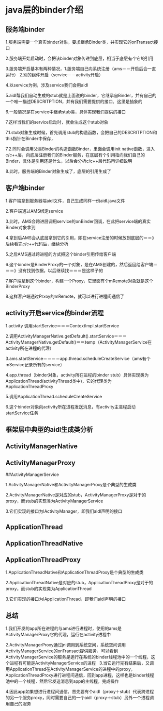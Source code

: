 # java层的binder介绍

## 服务端binder

1.服务端需要一个真实binder对象，要求继承Binder类，并实现它的onTransact接口

2.服务端开始启动时，会把该binder对象传递到底层，相当于底层有个它的引用

3.服务端开启基本有两种情况，1.服务端自己向系统注册（ams－－开启后会一直运行） 2.别的组件开启（service－－activity开启）

4.以service为例，涉及service我们会用aidl

5.aidl帮我们自动生成的stub就是上面说的binder，它继承自Binder，并有自己的一个唯一描述DESCRITPTION，并有我们需要提供的接口，这里是抽象的

6.一般情况是在service中继承stub类，具体实现我们提供的接口

7.这样当我们的service启动时，就会生成这个stub对象
  
  7.1.stub对象生成时候，首先调用stub的构造函数，会把自己的DESCRITPTION和this指针在Binder中保存，
  
  7.2.同时会调用父类Binder的构造函数Binder，里面会调用init native函数，进入c/c++层，向底层注册我们的Binder服务，在底层有个引用指向我们自己的Binder，具体是引用还是什么，以后会分析c/c++层代码再详细说明
  
8.此时，服务端的Binder对象生成了，底层的引用生成了

## 客户端binder

1.客户端拿到服务器端aidl文件，自己生成同样一份aidl.java文件

2.客户端通过AMS绑定service

3.此时，AMS会跨进层调用service的onBinder回调，在此把service端的真实Binder对象拿到

4.拿到后AMS会从底层拿到它的引用，即在service注册的时候放到底层的＝＝》后续看完c/c++代码后，继续分析

5.之后AMS通过跨进程的方式把这个binder引用传给客户端

6.这个binder是BinderProxy的一个对象，是在AMS创建的，然后返回给客户端＝＝＝》没有找到依据，以后继续找＝＝＝是这样子的

7.客户端拿到这个binder，构建一个Proxy，它里面有个mRemote对象就是这个BinderProxy

8.这样客户端通过Prxoy的mRemote，就可以进行进程间通信了

## activity开启service的binder流程

1.activity 调用startService＝＝＝ContextImpl.startService

2.调用ActivityManagerNative.getDefault().startService＝＝＝ActivityManagerNative.getDefault()＝＝》amp（ActivityManagerService在activity所在进程的代理）

3.ams.startService＝＝＝＝app.thread.scheduleCreateService（ams有个mService记录所有的service）

4.app.thread（binder对象，activity所在进程的binder stub）具体实现类为ApplicationThread(activityThread类中)，它的代理类为ApplicationThreadProxy

5.调用ApplicationThread.scheduleCreateService

6.这个binder对象向activity所在进程发送消息，有activity主进程启动startService任务

## 框架层中典型的aidl生成类分析

## ActivityManagerNative

## ActivityManagerProxy

##ActivityManagerService

1.ActivityManagerNative和ActivityManagerProxy是个典型的生成类

2.ActivityManagerNative是对应的stub，ActivityManagerProxy是对于的proxy，而stub的实现类为ActivityManagerService

3.它们实现的接口为IActivityManager，即我们aidl声明的接口

## ApplicationThread

## ApplicationThreadNative

## ApplicationThreadProxy

1.ApplicationThreadNative和ApplicationThreadProxy是个典型的生成类

2.ApplicationThreadNative是对应的stub，ApplicationThreadProxy是对于的proxy，而stub的实现类为ApplicationThread

3.它们实现的接口为IApplicationThread，即我们aidl声明的接口

## 总结
  
  1.我们开发的app所在进程的与ams进行进程时，使用的ams是ActivityManagerProxy它的代理，运行在activity进程中
 
  2.ActivityManagerProxy通过jni调用到系统空间，系统空间调用ActivityManagerService的onTransact提供服务，可以看到ActivityManagerService的服务是运行在系统的binder线程池中的一个线程，这个进程有可能是ActivityManagerService的进程
  
  3.当它运行完有结果后，又调用ApplicationThread在ActivityManagerService的进程中的proxy， ApplicationThreadProxy进行进程间通信，回到app进程，这样也是binder线程池中的一个线程，然后它发送消息到app的主线程，完成操作
  
  4.因此app如果想进行进程间通信，首先要有个aidl（proxy＋stub）代表跨进程的另一个服务proxy，同时需要自己的一个aidl（proxy＋stub）另外一个进程调用自己的服务
 
 
  
  
  
